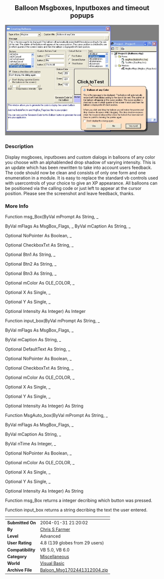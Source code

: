 ﻿<div align="center">

## Balloon Msgboxes, Inputboxes and timeout popups

<img src="PIC200413121203424.jpg">
</div>

### Description

Display msgboxes, inputboxes and custom dialogs in balloons of any color you choose with an alphablended drop shadow of varying intensity. This is an update which has been rewritten to take into account users feedback. The code should now be clean and consists of only one form and one enumeration in a module. It is easy to replace the standard vb controls used with usercontrols of your choice to give an XP appearance. All balloons can be positioned via the calling code or just left to appear at the cursor position. Please see the screenshot and leave feedback, thanks.
 
### More Info
 
Function msg_Box(ByVal mPrompt As String, _

ByVal mFlags As MsgBox_Flags, _     ByVal mCaption As String, _

Optional NoPointer As Boolean, _

Optional CheckboxTxt As String, _

Optional Btn1 As String, _

Optional Btn2 As String, _

Optional Btn3 As String, _

Optional mColor As OLE_COLOR, _

Optional X As Single, _

Optional Y As Single, _

Optional Intensity As Integer) As Integer

Function input_box(ByVal mPrompt As String, _

ByVal mFlags As MsgBox_Flags, _

ByVal mCaption As String, _

Optional DefaultText As String, _

Optional NoPointer As Boolean, _

Optional CheckboxTxt As String, _

Optional mColor As OLE_COLOR, _

Optional X As Single, _

Optional Y As Single, _

Optional Intensity As Integer) As String

Function MsgAuto_box(ByVal mPrompt As String, _

ByVal mFlags As MsgBox_Flags, _

ByVal mCaption As String, _

ByVal nTime As Integer, _

Optional NoPointer As Boolean, _

Optional mColor As OLE_COLOR, _

Optional X As Single, _

Optional Y As Single, _

Optional Intensity As Integer) As String

Function msg_Box returns a integer decribing which button was pressed.

Function input_box returns a string decribing the text the user entered.


<span>             |<span>
---                |---
**Submitted On**   |2004-01-31 21:20:02
**By**             |[Chris S Farmer](https://github.com/Planet-Source-Code/PSCIndex/blob/master/ByAuthor/chris-s-farmer.md)
**Level**          |Advanced
**User Rating**    |4.8 (139 globes from 29 users)
**Compatibility**  |VB 5\.0, VB 6\.0
**Category**       |[Miscellaneous](https://github.com/Planet-Source-Code/PSCIndex/blob/master/ByCategory/miscellaneous__1-1.md)
**World**          |[Visual Basic](https://github.com/Planet-Source-Code/PSCIndex/blob/master/ByWorld/visual-basic.md)
**Archive File**   |[Baloon\_Msg1702441312004\.zip](https://github.com/Planet-Source-Code/chris-s-farmer-balloon-msgboxes-inputboxes-and-timeout-popups__1-51231/archive/master.zip)








